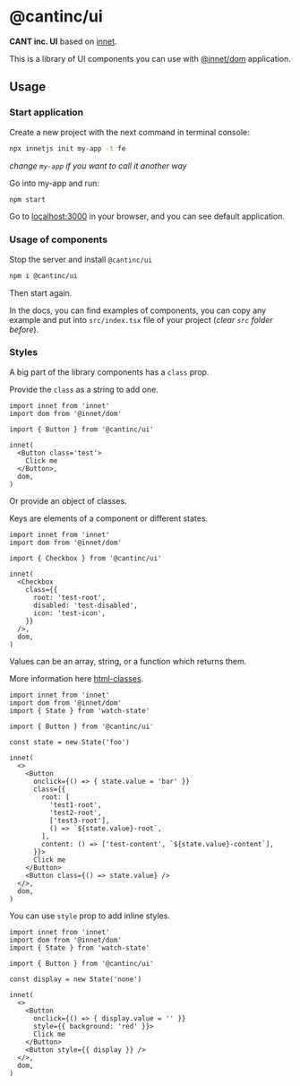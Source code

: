 # @cantinc/ui

**CANT inc. UI** based on [innet](https://www.npmjs.com/package/innet).

This is a library of UI components you can use with [@innet/dom](https://www.npmjs.com/package/@innet/dom) application.

## Usage

### Start application

Create a new project with the next command in terminal console:

```bash
npx innetjs init my-app -t fe
```

*change `my-app` if you want to call it another way*

Go into my-app and run:

```bash
npm start
```

Go to [localhost:3000](http://localhost:3000) in your browser, and you can see default application.

### Usage of components

Stop the server and install `@cantinc/ui`

```bash
npm i @cantinc/ui
```

Then start again.

In the docs, you can find examples of components, you can copy any example and put into `src/index.tsx` file of your project (*clear `src` folder before*).


### Styles

A big part of the library components has a `class` prop.

Provide the `class` as a string to add one.

```tsx
import innet from 'innet'
import dom from '@innet/dom'

import { Button } from '@cantinc/ui'

innet(
  <Button class='test'>
    Click me
  </Button>,
  dom,
)
```

Or provide an object of classes.

Keys are elements of a component or different states.

```tsx
import innet from 'innet'
import dom from '@innet/dom'

import { Checkbox } from '@cantinc/ui'

innet(
  <Checkbox
    class={{
      root: 'test-root',
      disabled: 'test-disabled',
      icon: 'test-icon',
    }}
  />,
  dom,
)
```

Values can be an array, string, or a function which returns them.

More information here [html-classes](https://www.npmjs.com/package/html-classes).

```tsx
import innet from 'innet'
import dom from '@innet/dom'
import { State } from 'watch-state'

import { Button } from '@cantinc/ui'

const state = new State('foo')

innet(
  <>
    <Button
      onclick={() => { state.value = 'bar' }}
      class={{
        root: [
          'test1-root',
          'test2-root',
          ['test3-root'],
          () => `${state.value}-root`,
        ],
        content: () => ['test-content', `${state.value}-content`],
      }}>
      Click me
    </Button>
    <Button class={() => state.value} />
  </>,
  dom,
)
```

You can use `style` prop to add inline styles.

```tsx
import innet from 'innet'
import dom from '@innet/dom'
import { State } from 'watch-state'

import { Button } from '@cantinc/ui'

const display = new State('none')

innet(
  <>
    <Button
      onclick={() => { display.value = '' }}
      style={{ background: 'red' }}>
      Click me
    </Button>
    <Button style={{ display }} />
  </>,
  dom,
)
```
